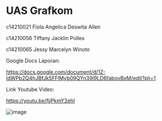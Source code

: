# UAS Grafkom

c14210021 Fiola Angelica Deswita Allen

c14210056 Tiffany Jacklin Polles

c14210065 Jessy Marcelyn Winoto

Google Docs Laporan:

https://docs.google.com/document/d/1Z-IdWPb2Q4hJBfJk5FFlMyb09QYn39I9LD6fabovBxM/edit?pli=1

Link Youtube Video:

https://youtu.be/fjjPkmY2ehI

![image](https://github.com/tiffanyjacklin/UASGrafkom/assets/107180694/e48cb331-eced-4a73-b3fe-784721070246)
